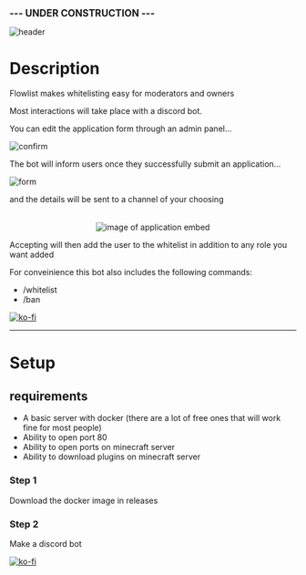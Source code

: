 <h1 style="font-size: larger;">--- UNDER CONSTRUCTION ---</h1>

![header](https://github.com/raderth/flowlist/blob/main/header.png?raw=true)

<h1>Description</h1>
<p>Flowlist makes whitelisting easy for moderators and owners</p>
<p>Most interactions will take place with a discord bot.</p>
<p>You can edit the application form through an admin panel...</p>

![confirm](https://github.com/raderth/flowlist/blob/main/confirmation.png?raw=true)

<p>The bot will inform users once they successfully submit an application...</p>

![form](https://github.com/raderth/flowlist/blob/main/form.png?raw=true)

<p>and the details will be sent to a channel of your choosing</p>
<div style="display: flex; justify-content: center; margin-top: 2rem;"><img src="" alt="image of application embed"></div>
<p>Accepting will then add the user to the whitelist in addition to any role you want added</p>
<p>For conveinience this bot also includes the following commands:</p>
<ul>
<li>/whitelist</li>
<li>/ban</li>
</ul>

[![ko-fi](https://ko-fi.com/img/githubbutton_sm.svg)](https://ko-fi.com/P5P7YI0NT)

<hr>
<h1>Setup</h1>
<h2>requirements</h2>
<ul>
<li>A basic server with docker (there are a lot of free ones that will work fine for most people)</li>
<li>Ability to open port 80</li>
<li>Ability to open ports on minecraft server</li>
<li>Ability to download plugins on minecraft server</li>
</ul>
<h3>Step 1</h3>
<p>Download the docker image in releases</p>
<h3>Step 2</h3>
<p>Make a discord bot</p>

[![ko-fi](https://ko-fi.com/img/githubbutton_sm.svg)](https://ko-fi.com/P5P7YI0NT)
